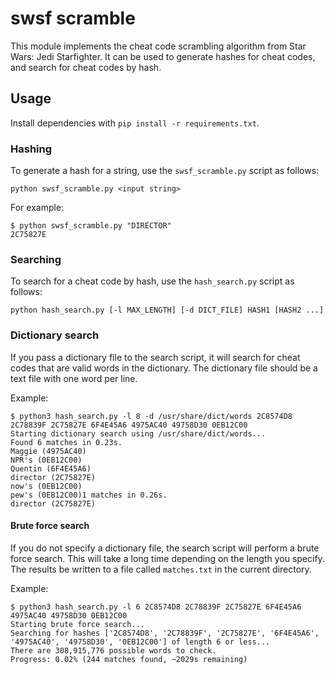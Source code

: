 # swsf scramble

This module implements the cheat code scrambling algorithm from Star Wars: Jedi Starfighter. It can be used to generate hashes for cheat codes, and search for cheat codes by hash.

## Usage

Install dependencies with `pip install -r requirements.txt`.

### Hashing

To generate a hash for a string, use the `swsf_scramble.py` script as follows:

```
python swsf_scramble.py <input string>
```

For example:

```
$ python swsf_scramble.py "DIRECTOR"
2C75827E
```

### Searching

To search for a cheat code by hash, use the `hash_search.py` script as follows:

```
python hash_search.py [-l MAX_LENGTH] [-d DICT_FILE] HASH1 [HASH2 ...]
```

### Dictionary search

If you pass a dictionary file to the search script, it will search for cheat codes that are valid words in the dictionary. The dictionary file should be a text file with one word per line.

Example:

```
$ python3 hash_search.py -l 8 -d /usr/share/dict/words 2C8574D8 2C78839F 2C75827E 6F4E45A6 4975AC40 49758D30 0EB12C00
Starting dictionary search using /usr/share/dict/words...
Found 6 matches in 0.23s.
Maggie (4975AC40)
NPR's (0EB12C00)
Quentin (6F4E45A6)
director (2C75827E)
now's (0EB12C00)
pew's (0EB12C00)1 matches in 0.26s.
director (2C75827E)
```

#### Brute force search

If you do not specify a dictionary file, the search script will perform a brute force search. This will take a long time depending on the length you specify. The results be written to a file called `matches.txt` in the current directory.

Example:

```
$ python3 hash_search.py -l 6 2C8574D8 2C78839F 2C75827E 6F4E45A6 4975AC40 49758D30 0EB12C00
Starting brute force search...
Searching for hashes ['2C8574D8', '2C78839F', '2C75827E', '6F4E45A6', '4975AC40', '49758D30', '0EB12C00'] of length 6 or less...
There are 308,915,776 possible words to check.
Progress: 0.02% (244 matches found, ~2029s remaining)
```
